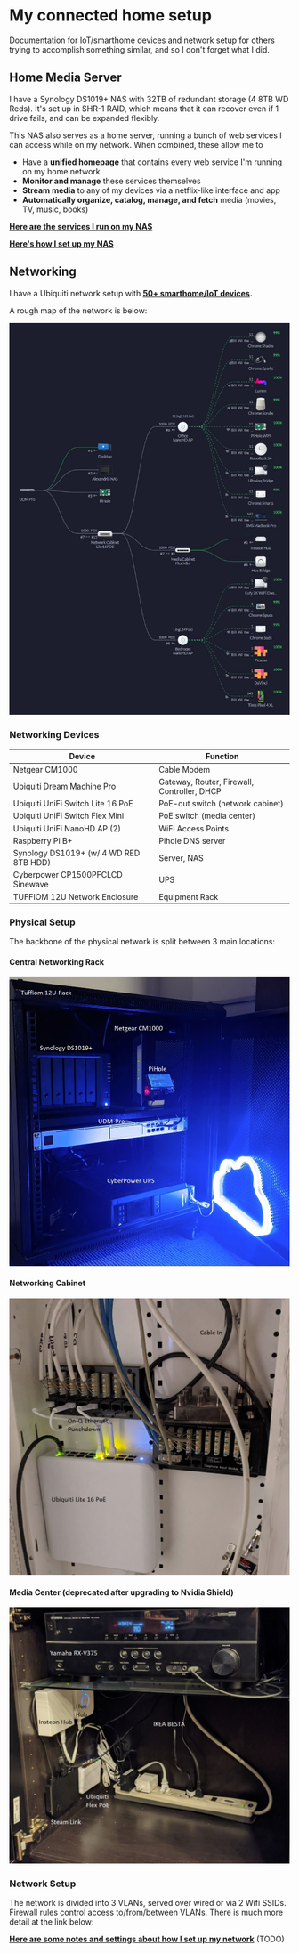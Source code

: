 # My connected home setup
Documentation for IoT/smarthome devices and network setup for others trying to accomplish something similar, and so I don't forget what I did.

## Home Media Server

I have a Synology DS1019+ NAS with 32TB of redundant storage (4 8TB WD Reds). It's set up in SHR-1 RAID, which means that it can recover even if 1 drive fails, and can be expanded flexibly. 

This NAS also serves as a home server, running a bunch of web services I can access while on my network.
When combined, these allow me to

- Have a **unified homepage** that contains every web service I'm running on my home network
- **Monitor and manage** these services themselves
- **Stream media** to any of my devices via a netflix-like interface and app
- **Automatically organize, catalog, manage, and fetch** media (movies, TV, music, books)

**[Here are the services I run on my NAS](NAS/docker_services.md)**

**[Here's how I set up my NAS](NAS/nas_setup_notes.md)**

## Networking

I have a Ubiquiti network setup with **[50+ smarthome/IoT devices](Networking/smarthome_inventory.md).** 

A rough map of the network is below:

![](Networking/images/network_map_200915.jpg)

### Networking Devices

| Device                                 | Function                                    |
| -------------------------------------- | ------------------------------------------- |
| Netgear CM1000                         | Cable Modem                                 |
| Ubiquiti Dream Machine Pro             | Gateway, Router, Firewall, Controller, DHCP |
| Ubiquiti UniFi Switch Lite 16 PoE      | PoE-out switch (network cabinet)            |
| Ubiquiti UniFi Switch Flex Mini        | PoE switch (media center)                   |
| Ubiquiti UniFi NanoHD AP (2)           | WiFi Access Points                          |
| Raspberry Pi B+                        | Pihole DNS server                           |
| Synology DS1019+ (w/ 4 WD RED 8TB HDD) | Server, NAS                                 |
| Cyberpower CP1500PFCLCD Sinewave       | UPS                                         |
| TUFFIOM 12U Network Enclosure          | Equipment Rack                              |

### Physical Setup

The backbone of the physical network is split between 3 main locations:

#### Central Networking Rack

![network_rack_200915](Networking/images/network_rack_200915.jpg)

#### Networking Cabinet

![network_cabinet_200915](Networking/images/network_cabinet_200915.jpg)

#### Media Center (deprecated after upgrading to Nvidia Shield)

![media_cabinet_200915](Networking/images/media_cabinet_200915.jpg)

### Network Setup

The network is divided into 3 VLANs, served over wired or via 2 Wifi SSIDs. Firewall rules control access to/from/between VLANs. There is much more detail at the link below:

**[Here are some notes and settings about how I set up my network](Networking/network_setup_notes.md)** (TODO)
